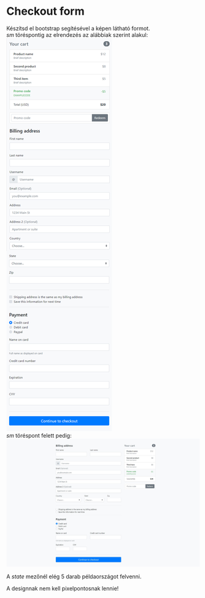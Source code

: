 # Checkout form

Készítsd el bootstrap segítésével a képen látható formot.   
*sm* töréspontig az elrendezés az alábbiak szerint alakul:  
![Cards](./checkout-form-up-to-sm.jpg)   
*sm* töréspont felett pedig:  
![Cards](./checkout-form.jpg)   

A *state* mezőnél elég 5 darab példaországot felvenni.   

A designnak nem kell pixelpontosnak lennie!